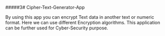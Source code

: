 #####3# Cipher-Text-Generator-App

By using this app you can encrypt Text data in another text or numeric format.
Here we can use different Encryption algorithms.
This application can be further used for Cyber-Security purpose.